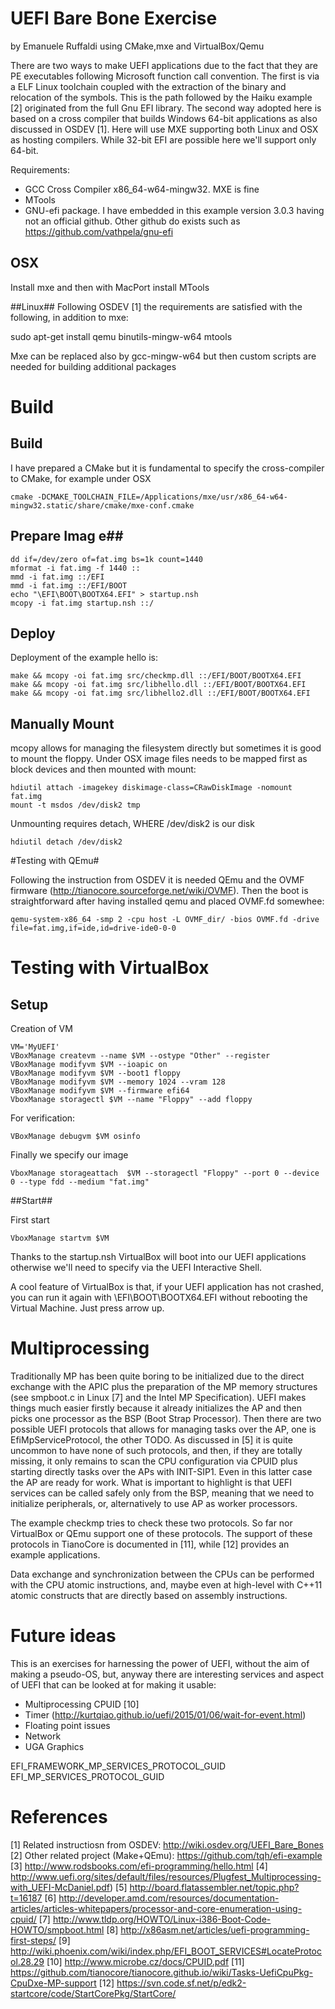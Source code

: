 # UEFI Bare Bone Exercise
by Emanuele Ruffaldi
using CMake,mxe and VirtualBox/Qemu

There are two ways to make UEFI applications due to the fact that they are PE executables following Microsoft function call convention. The first is via a ELF Linux toolchain coupled with the extraction of the binary and relocation of the symbols. This is the path followed by the Haiku example [2] originated from the full Gnu EFI library. The second way adopted here is based on a cross compiler that builds Windows 64-bit applications as also discussed in OSDEV [1]. Here will use MXE supporting both Linux and OSX as hosting compilers. While 32-bit EFI are possible here we'll support only 64-bit.

Requirements:
- GCC Cross Compiler x86_64-w64-mingw32. MXE is fine
- MTools 
- GNU-efi package. I have embedded in this example version 3.0.3 having not an official github. Other github do exists such as https://github.com/vathpela/gnu-efi

## OSX ##

Install mxe and then with MacPort install MTools

##Linux##
Following OSDEV [1] the requirements are satisfied with the following, in addition to mxe:

sudo apt-get install qemu binutils-mingw-w64  mtools

Mxe can be replaced also by gcc-mingw-w64 but then custom scripts are needed for building additional packages

# Build #

## Build ##
I have prepared a CMake but it is fundamental to specify the cross-compiler to CMake, for example under OSX

	cmake -DCMAKE_TOOLCHAIN_FILE=/Applications/mxe/usr/x86_64-w64-mingw32.static/share/cmake/mxe-conf.cmake

## Prepare Imag e##

	dd if=/dev/zero of=fat.img bs=1k count=1440
	mformat -i fat.img -f 1440 ::
	mmd -i fat.img ::/EFI
	mmd -i fat.img ::/EFI/BOOT
	echo "\EFI\BOOT\BOOTX64.EFI" > startup.nsh
	mcopy -i fat.img startup.nsh ::/

## Deploy ##

Deployment of the example hello is:

	make &&	mcopy -oi fat.img src/checkmp.dll ::/EFI/BOOT/BOOTX64.EFI
	make &&	mcopy -oi fat.img src/libhello.dll ::/EFI/BOOT/BOOTX64.EFI
	make &&	mcopy -oi fat.img src/libhello2.dll ::/EFI/BOOT/BOOTX64.EFI

## Manually Mount ##

mcopy allows for managing the filesystem directly but sometimes it is good to mount the floppy. Under OSX image files needs to be mapped first as block devices and then mounted with mount:

	hdiutil attach -imagekey diskimage-class=CRawDiskImage -nomount fat.img
	mount -t msdos /dev/disk2 tmp

Unmounting requires detach, WHERE /dev/disk2 is our disk

	hdiutil detach /dev/disk2

#Testing with QEmu#

Following the instruction from OSDEV it is needed QEmu and the OVMF firmware (http://tianocore.sourceforge.net/wiki/OVMF). Then the boot is straightforward after having installed qemu and placed OVMF.fd somewhee:
	
	qemu-system-x86_64 -smp 2 -cpu host -L OVMF_dir/ -bios OVMF.fd -drive file=fat.img,if=ide,id=drive-ide0-0-0

# Testing with VirtualBox #

## Setup ##

Creation of VM

	VM='MyUEFI'
	VBoxManage createvm --name $VM --ostype "Other" --register
	VBoxManage modifyvm $VM --ioapic on
	VBoxManage modifyvm $VM --boot1 floppy
	VBoxManage modifyvm $VM --memory 1024 --vram 128
	VBoxManage modifyvm $VM --firmware efi64
	VboxManage storagectl $VM --name "Floppy" --add floppy

For verification:

	VBoxManage debugvm $VM osinfo

Finally we specify our image

	VboxManage storageattach  $VM --storagectl "Floppy" --port 0 --device 0 --type fdd --medium "fat.img"

##Start##

First start 

	VboxManage startvm $VM

Thanks to the startup.nsh VirtualBox will boot into our UEFI applications otherwise we'll need to specify via the UEFI Interactive Shell. 

A cool feature of VirtualBox is that, if your UEFI application has not crashed, you can run it again with \EFI\BOOT\BOOTX64.EFI without rebooting the Virtual Machine. Just press arrow up.

# Multiprocessing #

Traditionally MP has been quite boring to be initialized due to the direct exchange with the APIC plus the preparation of the MP memory structures (see smpboot.c in Linux [7] and the Intel MP Specification). UEFI makes things much easier firstly because it already initializes the AP and then picks one processor as the BSP (Boot Strap Processor). Then there are two possible UEFI protocols that allows for managing tasks over the AP, one is EfiMpServiceProtocol, the other TODO. As discussed in [5] it is quite uncommon to have none of such protocols, and then, if they are totally missing, it only remains to scan the CPU configuration via CPUID plus starting directly tasks over the APs with INIT-SIP1. Even in this latter case the AP are ready for work. What is important to highlight is that UEFI services can be called safely only from the BSP, meaning that we need to initialize peripherals, or, alternatively to use AP as worker processors.

The example checkmp tries to check these two protocols. So far nor VirtualBox or QEmu support one of these protocols. The support of these protocols in TianoCore is documented in [11], while [12] provides an example applications.

Data exchange and synchronization between the CPUs can be performed with the CPU atomic instructions, and, maybe even at high-level with C++11 atomic constructs that are directly based on assembly instructions.


# Future ideas #
This is an exercises for harnessing the power of UEFI, without the aim of making a pseudo-OS, but, anyway there are interesting services and aspect of UEFI that can be looked at for making it usable:

- Multiprocessing CPUID [10]
- Timer (http://kurtqiao.github.io/uefi/2015/01/06/wait-for-event.html)
- Floating point issues
- Network
- UGA Graphics

EFI_FRAMEWORK_MP_SERVICES_PROTOCOL_GUID
EFI_MP_SERVICES_PROTOCOL_GUID

# References #

[1] Related instructiosn from OSDEV: http://wiki.osdev.org/UEFI_Bare_Bones
[2] Other related project (Make+QEmu): https://github.com/tqh/efi-example 
[3] http://www.rodsbooks.com/efi-programming/hello.html
[4] http://www.uefi.org/sites/default/files/resources/Plugfest_Multiprocessing-with_UEFI-McDaniel.pdf)
[5] http://board.flatassembler.net/topic.php?t=16187
[6] http://developer.amd.com/resources/documentation-articles/articles-whitepapers/processor-and-core-enumeration-using-cpuid/
[7] http://www.tldp.org/HOWTO/Linux-i386-Boot-Code-HOWTO/smpboot.html
[8] http://x86asm.net/articles/uefi-programming-first-steps/
[9] http://wiki.phoenix.com/wiki/index.php/EFI_BOOT_SERVICES#LocateProtocol.28.29
[10] http://www.microbe.cz/docs/CPUID.pdf
[11] https://github.com/tianocore/tianocore.github.io/wiki/Tasks-UefiCpuPkg-CpuDxe-MP-support
[12] https://svn.code.sf.net/p/edk2-startcore/code/StartCorePkg/StartCore/
